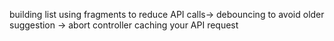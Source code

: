 building list using fragments
to reduce API calls-> debouncing
to avoid older suggestion -> abort controller
caching your API request